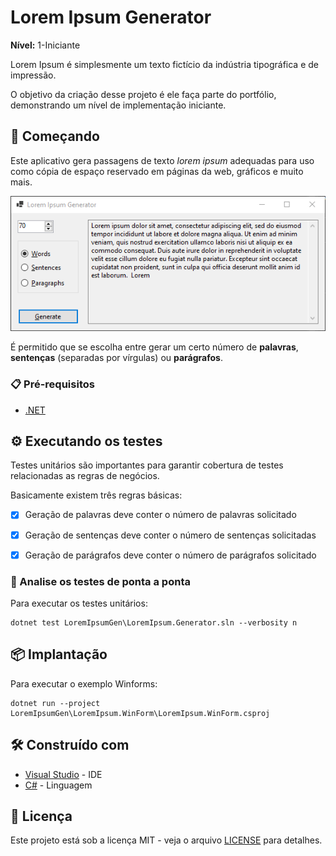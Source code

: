 # Lorem Ipsum Generator

**Nível:** 1-Iniciante

Lorem Ipsum é simplesmente um texto fictício da indústria tipográfica e de impressão. 

O objetivo da criação desse projeto é ele faça parte do portfólio, demonstrando um nível de implementação iniciante.

## 🚀 Começando

Este aplicativo gera passagens de texto *lorem ipsum* adequadas para uso como cópia de espaço reservado em páginas da web, gráficos e muito mais.

![LoremIpsum WinForm](images/LoremIpsum-WinForm.png)


É permitido que se escolha entre gerar um certo número de **palavras**, **sentenças** (separadas por vírgulas) ou **parágrafos**.

### 📋 Pré-requisitos

- [.NET](https://dotnet.microsoft.com/pt-br/download)


## ⚙️ Executando os testes

Testes unitários são importantes para garantir cobertura de testes relacionadas as regras de negócios.

Basicamente existem três regras básicas:

- [x] Geração de palavras deve conter o número de palavras solicitado
- [x] Geração de sentenças deve conter o número de sentenças solicitadas
- [x] Geração de parágrafos deve conter o número de parágrafos solicitado


### 🔩 Analise os testes de ponta a ponta

Para executar os testes unitários:

```
dotnet test LoremIpsumGen\LoremIpsum.Generator.sln --verbosity n
```


## 📦 Implantação

Para executar o exemplo Winforms:
```
dotnet run --project LoremIpsumGen\LoremIpsum.WinForm\LoremIpsum.WinForm.csproj
```


## 🛠️ Construído com

* [Visual Studio](https://visualstudio.microsoft.com/pt-br/) - IDE
* [C#](https://learn.microsoft.com/pt-br/dotnet/csharp/) - Linguagem


## 📄 Licença

Este projeto está sob a licença MIT - veja o arquivo [LICENSE](https://github.com/caiomeletti/lorem-ipsum-generator/blob/main/LICENSE) para detalhes.
